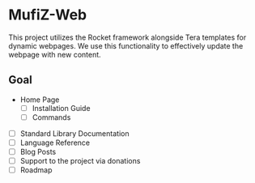 # MufiZ-Web

This project utilizes the Rocket framework alongside Tera templates for dynamic webpages. 
We use this functionality to effectively update the webpage with new content.

## Goal

- Home Page 
  - [ ] Installation Guide
  - [ ] Commands
- [ ] Standard Library Documentation
- [ ] Language Reference
- [ ] Blog Posts
- [ ] Support to the project via donations
- [ ] Roadmap